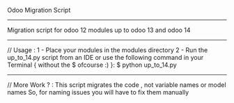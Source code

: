 Odoo Migration Script 
**************************************************************
Migration script for odoo 12 modules up to odoo 13 and odoo 14
**************************************************************

// Usage :
1 - Place your modules in the modules directory 
2 - Run the up_to_14.py script from an IDE or use the 
following command in your Terminal { without the $ ofcourse :) }: 
$ python up_to_14.py
**************************************************************

// More Work ? :
This script migrates the code , not variable names or model
names
So, for naming issues you will have to fix them manually 
